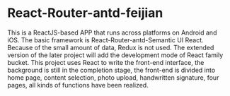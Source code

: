 # React-Router-antd-feijian
This is a ReactJS-based APP that runs across platforms on Android and iOS. The basic framework is React-Router-antd-Semantic UI React. Because of the small amount of data, Redux is not used. The extended version of the later project will add the development mode of React family bucket. This project uses React to write the front-end interface, the background is still in the completion stage, the front-end is divided into home page, content selection, photo upload, handwritten signature, four pages, all kinds of functions have been realized.
